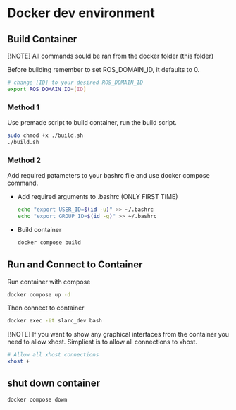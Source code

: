 # Docker dev environment

## Build Container

[!NOTE]
All commands sould be ran from the docker folder (this folder)

Before building remember to set ROS_DOMAIN_ID, it defaults to 0.

```sh
# change [ID] to your desired ROS_DOMAIN_ID
export ROS_DOMAIN_ID=[ID]
```

### Method 1

Use premade script to build container, run the build script.

```sh
sudo chmod +x ./build.sh
./build.sh
```

### Method 2

Add required patameters to your bashrc file and use docker compose command.

- Add required arguments to .bashrc (ONLY FIRST TIME)
  ```sh 
  echo "export USER_ID=$(id -u)" >> ~/.bashrc
  echo "export GROUP_ID=$(id -g)" >> ~/.bashrc
  ```

- Build container
  ```sh
  docker compose build
  ```

## Run and Connect to Container

Run container with compose
```sh
docker compose up -d
```
Then connect to container
```sh
docker exec -it slarc_dev bash
```

[!NOTE]
If you want to show any graphical interfaces from the container you need to allow xhost. Simpliest is to allow all connections to xhost.
  ```sh
  # Allow all xhost connections
  xhost +
  ```


## shut down container
```sh
docker compose down
```